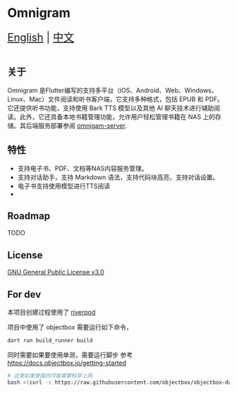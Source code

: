 # Omnigram

<div style="font-size: 1.5rem;">
  <a href="./README.md">English</a> | <a href="./README.zh.md">中文</a>
</div>
</br>

## 关于

Omnigram 是Flutter编写的支持多平台（iOS、Android、Web、Windows、Linux、Mac）文件阅读和听书客户端，它支持多种格式，包括 EPUB 和 PDF。它还提供听书功能，支持使用 Bark TTS 模型以及其他 AI 聊天技术进行辅助阅读。此外，它还具备本地书籍管理功能，允许用户轻松管理书籍在 NAS 上的存储。其后端服务部署参阅 [omnigam-server](https://github.com/nexptr/omnigram-server).

## 特性

- 支持电子书、PDF、文档等NAS内容服务管理。
- 支持对话助手，支持 Markdown 语法，支持代码块高亮，支持对话设置。
- 电子书支持使用模型进行TTS阅读
-

## Roadmap

TODO

## License

[GNU General Public License v3.0](./LICENSE)

## For dev

本项目创建过程使用了 [riverpod](https://docs-v2.riverpod.dev/docs)

项目中使用了 objectbox 需要运行如下命令，

```bash
dart run build_runner build
```

同时需要如果要使用单测，需要运行脚步 参考 <https://docs.objectbox.io/getting-started>

```bash
# 这里如果是国内可能需要科学上网
bash <(curl -s https://raw.githubusercontent.com/objectbox/objectbox-dart/main/install.sh)
```
